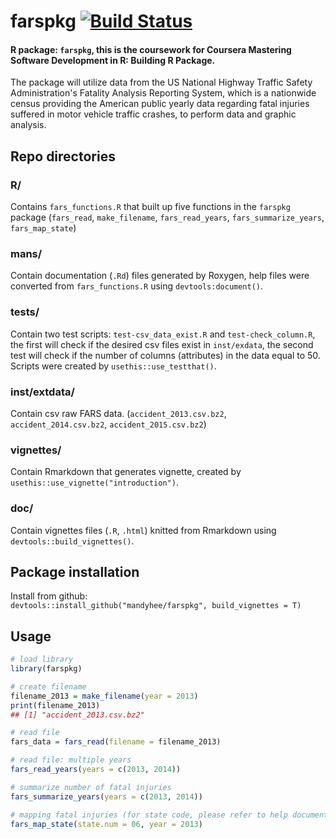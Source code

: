 # farspkg [![Build Status](https://travis-ci.com/mandyhee/farspkg.svg?branch=master)](https://travis-ci.com/mandyhee/farspkg)

#### R package: `farspkg`, this is the coursework for Coursera Mastering Software Development in R: Building R Package. 
The package will utilize data from the US National Highway Traffic Safety Administration's Fatality Analysis Reporting System, which is a nationwide census providing the American public yearly data regarding fatal injuries suffered in motor vehicle traffic crashes, to perform data and graphic analysis.

## Repo directories
### R/
Contains `fars_functions.R` that built up five functions in the `farspkg` package (`fars_read`, `make_filename`, `fars_read_years`, `fars_summarize_years`, `fars_map_state`)

### mans/
Contain documentation (`.Rd`) files generated by Roxygen, help files were converted from `fars_functions.R` using `devtools:document()`.

### tests/
Contain two test scripts: `test-csv_data_exist.R` and `test-check_column.R`, the first will check if the desired csv files exist in `inst/exdata`, the second test will check if the number of columns (attributes) in the data equal to 50. Scripts were created by `usethis::use_testthat()`.

### inst/extdata/
Contain csv raw FARS data. (`accident_2013.csv.bz2`, `accident_2014.csv.bz2`, `accident_2015.csv.bz2`)

### vignettes/
Contain Rmarkdown that generates vignette, created by `usethis::use_vignette("introduction")`.

### doc/
Contain vignettes files (`.R`, `.html`) knitted from Rmarkdown using `devtools::build_vignettes()`.

## Package installation
Install from github:   
`devtools::install_github("mandyhee/farspkg", build_vignettes = T)`

## Usage 
```R
# load library 
library(farspkg) 

# create filename  
filename_2013 = make_filename(year = 2013)  
print(filename_2013)  
## [1] "accident_2013.csv.bz2"  

# read file 
fars_data = fars_read(filename = filename_2013) 

# read file: multiple years 
fars_read_years(years = c(2013, 2014)) 

# summarize number of fatal injuries 
fars_summarize_years(years = c(2013, 2014)) 

# mapping fatal injuries (for state code, please refer to help documentation) 
fars_map_state(state.num = 06, year = 2013) 
```

